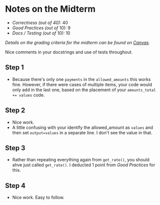 # Notes on the Midterm

* _Correctness    (out of 40):_ 40
* _Good Practices (out of 10):_ 9
* _Docs / Testing (out of 10):_ 10

_Details on the grading criteria for the midterm can be found on [Canvas](https://canvas.slu.edu/courses/28045/rubrics/23671)._

Nice comments in your docstrings and use of tests throughout.

## Step 1
* Because there's only one `payments` in the `allowed_amounts` this works fine. However, if there were cases of multiple items, your code would only add in the last one, based on the placement of your `amounts_total += values` code.

## Step 2
* Nice work.
* A little confusing with your identify the allowed_amount as `values` and then set `output=values` in a separate line.  I don't see the value in that.

## Step 3
* Rather than repeating everything again from `get_rate()`, you should ahve just called `get_rate()`.  I deducted 1 point from _Good Practices_ for this.

## Step 4
* Nice work. Easy to follow.